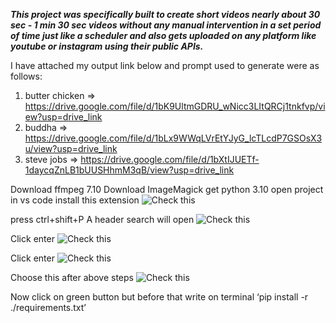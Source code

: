 ***This project was specifically built to create short videos nearly about 30 sec - 1 min 30 sec videos  without any manual intervention in a set period of time just like a scheduler and also gets uploaded on any platform like youtube or instagram using their public APIs.***

I have attached my output link below and prompt used to generate were as follows:
1. butter chicken => https://drive.google.com/file/d/1bK9UltmGDRU_wNicc3LItQRCj1tnkfvp/view?usp=drive_link
2. buddha => https://drive.google.com/file/d/1bLx9WWqLVrEtYJyG_lcTLcdP7GSOsX3u/view?usp=drive_link
3. steve jobs => https://drive.google.com/file/d/1bXtIJUETf-1daycqZnLB1bUUSHhmM3qB/view?usp=drive_link

Download ffmpeg 7.10
Download ImageMagick
get python 3.10
open project  in vs code
install this extension
![Check this](//check-for-ss/Picture1.png)

press ctrl+shift+P
A header search will open
![Check this](//check-for-ss/Picture2.png)

Click enter
![Check this](//check-for-ss/Picture3.png)

Click enter
![Check this](//check-for-ss/Picture4.png)

Choose this after above steps
![Check this](//check-for-ss/Picture5.png)
 
Now click on green button but before that write on terminal ‘pip install -r ./requirements.txt’
 
